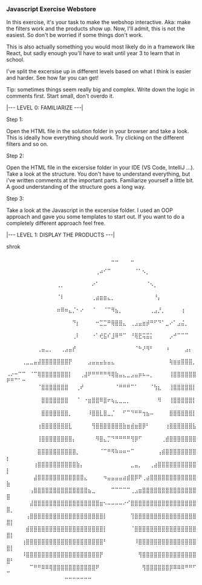 ### Javascript Exercise Webstore

In this exercise, it's your task to make the webshop interactive. Aka: make the filters work and the products show up.
Now, I'll admit, this is not the easiest. So don't be worried if some things don't work.

This is also actually something you would most likely do in a framework like React, but sadly enough you'll have to wait until year 3
to learn that in school.

I've split the excersise up in different levels based on what I think is easier and harder. See how far you can get!

Tip: sometimes things seem really big and complex. Write down the logic in comments first. Start small, don't overdo it.


|--- LEVEL 0: FAMILIARIZE ---|

Step 1:

Open the HTML file in the solution folder in your browser and take a look. This is ideally how everything should work.
Try clicking on the different filters and so on.


Step 2:

Open the HTML file in the excersise folder in your IDE (VS Code, IntelliJ ...).
Take a look at the structure. You don't have to understand everything, but i've written comments at the important parts.
Familiarize yourself a little bit. A good understanding of the structure goes a long way.


Step 3:

Take a look at the Javascript in the excersise folder. I used an OOP approach and gave you some templates to start out.
If you want to do a completely different approach feel free.



|--- LEVEL 1: DISPLAY THE PRODUCTS ---|






shrok

⠀⠀⠀⠀⠀⠀⠀⠀⠀⠀⠀⠀⠀⠀⠀⠀⠀⠀⠀⠀⠀⠀⠀⠀⠀⠀⠀⣀⣀⠀⠀⠀⣀⠀⠀⠀⠀⠀⠀⠀⠀⠀⠀⠀⠀⠀⠀⠀⠀⠀⠀⠀⠀⠀
⠀⠀⠀⠀⠀⠀⠀⠀⠀⠀⠀⠀⠀⠀⠀⠀⠀⠀⠀⠀⠀⠀⠀⢀⠴⠊⠉⠀⠀⠀⠀⠀⠀⠈⠁⠢⡀⠀⠀⠀⠀⠀⠀⠀⠀⠀⠀⠀⠀⠀⠀⠀⠀⠀
⠀⠀⠀⠀⠀⠀⠀⠀⠀⠀⠀⠀⠀⢀⡀⠀⠀⠀⠀⠀⠀⠀⠔⠁⠀⠀⠀⠀⠀⠀⠀⠀⠀⠀⠀⠀⠈⠢⡀⠀⠀⠀⠀⠀⠀⠀⠀⠀⠀⠀⠀⠀⠀⠀
⠀⠀⠀⠀⠀⠀⠀⠀⠀⠀⠀⠀⠀⠈⠇⠀⠀⠀⠀⠀⠀⠀⢀⣴⣶⣶⣄⡀⠀⠀⠀⠀⠀⠀⠀⠀⠀⠀⠘⡄⠀⠀⠀⠀⠀⠀⠀⠀⠀⠀⠀⠀⠀⠀
⠀⠀⠀⠀⠀⠀⠀⠀⠀⠀⠀⠀⠀⠶⠿⠶⣄⡈⠂⠔⠀⠀⠈⠀⠀⠈⠉⠻⣦⡀⠀⠀⠀⠀⠀⠀⠀⢀⣠⡘⡀⠀⠀⠀⠀⢰⠀⠀⠀⠀⠀⠀⠀⠀
⠀⠀⠀⠀⠀⠀⠀⠀⠀⠀⠀⠀⠀⠀⠀⠀⠀⠙⡆⠀⠀⠀⠀⠒⣉⣉⠛⢿⣿⣿⣄⠀⢀⣠⣤⣶⡾⠛⠋⠙⠁⣀⠔⠁⣠⣬⡀⠀⠀⠀⠀⠀⠀⠀
⠀⠀⠀⠀⠀⠀⠀⠀⠀⠀⠀⠀⠀⠀⠀⠀⠀⢀⠇⠀⠀⠀⠐⠁⢞⣯⠎⣸⠿⠛⠉⠀⠘⢿⣟⢭⣭⡅⠀⠀⠀⠀⡠⠚⠉⠉⠉⠀⠀⠀⠀⠀⠀⠀
⠀⠀⠀⠀⠀⠀⠀⠀⢀⣤⣀⡀⠀⠀⢀⣠⣤⡞⠀⠀⠀⠀⠀⠀⠀⠀⠀⠀⠀⠀⠀⠀⠀⠈⠓⠜⠻⠃⠀⠀⠀⠰⠀⠀⠀⠀⣠⡄⠀⠀⠀⠀⠀⠀
⠀⠀⠀⠀⢀⣀⣀⣤⣼⣿⣿⣿⣿⣿⣿⣿⡟⠀⠀⠀⠀⣠⣤⣤⣤⣦⣤⣄⠀⠀⠀⠀⠀⠀⠀⠀⠀⠀⠀⠀⠀⠀⢷⣶⣶⣿⣿⣿⡀⠀⠀⠀⠀⠀
⠠⠔⠒⠉⠉⠀⠈⠉⢿⣿⣿⣿⣿⣿⣿⣿⡇⠀⠀⢀⣼⠟⠛⠛⠛⠛⠻⢿⣷⣤⣄⣀⣠⣤⡶⠦⠤⡀⠀⠀⠀⠀⢸⣿⣿⣿⣿⣿⣿⠟⠛⠉⠁⠒
⠀⠀⠀⠀⠀⠀⠀⠀⠈⣿⣿⣿⣿⣿⣿⣿⠀⠀⢀⠞⠀⠀⠀⠀⠀⠀⠀⠀⠈⠛⠛⠛⠉⠁⠀⠀⠀⠈⢳⣆⠀⠀⢸⣿⣿⣿⣿⣿⡇⠀⠀⠀⠀⠀
⠀⠀⠀⠀⠀⠀⠀⠀⠀⣿⣿⣿⣿⣿⣿⣿⠀⠀⠈⠀⠐⣶⣿⣿⠿⣿⠖⢦⣄⣀⣀⡀⠀⠀⠀⠀⠀⠀⠀⠻⠀⠀⢸⣿⣿⣿⣿⣿⡇⠀⠀⠀⠀⠀
⠀⠀⠀⠀⠀⠀⠀⠀⠀⣿⣿⣿⣿⣿⣿⣿⡀⠀⠀⠀⠀⠸⣿⣿⣇⣿⣀⡈⠀⠀⠋⠉⠙⠛⠛⢲⣦⠤⠀⠀⠀⠀⣿⣿⣿⣿⣿⣿⡇⠀⠀⠀⠀⠀
⠀⠀⠀⠀⠀⠀⠀⠀⢰⣿⣿⣿⣿⣿⣿⣿⣇⠀⠀⠀⠀⠀⢻⣿⣿⣿⣿⣿⣿⣿⣷⣶⣾⣶⣿⡿⠃⠀⠀⠀⠀⢰⣿⣿⣿⣿⣿⣿⣧⠀⠀⠀⠀⠀
⠀⠀⠀⠀⠀⠀⠀⠀⢸⣿⣿⣿⣿⣿⣿⣿⣿⡄⠀⠀⠀⠀⠀⠻⣿⣄⡉⠙⠛⠛⠛⠛⢻⡿⠋⠀⠀⠀⠀⠀⢀⣾⣿⣿⣿⣿⣿⣿⣿⠀⠀⠀⠀⠀
⠀⠀⠀⠀⠀⠀⠀⠀⣿⣿⣿⣿⣿⣿⣿⣿⣿⣿⡀⠀⠀⠀⠀⠀⠈⠉⠛⠻⠷⠶⠶⠒⠉⠀⠀⠀⠀⠀⠀⢠⣾⣿⣿⣿⣿⣿⣿⣿⣿⡆⠀⠀⠀⠀
⠀⠀⠀⠀⠀⠀⠀⢰⣿⣿⣿⣿⣿⣿⣿⣿⣿⣿⣷⡄⠀⠀⠀⠀⠀⠀⠀⠀⠀⠀⠀⠀⣀⣤⡀⠀⠀⢀⣴⣿⣿⣿⣿⣿⣿⣿⣿⣿⣿⡇⠀⠀⠀⠀
⠀⠀⠀⠀⠀⠀⠀⣼⣿⣿⣿⣿⣿⣿⣿⣿⣿⣿⣿⣿⣄⠀⠀⠀⠀⠲⣤⣤⣤⣤⣴⣾⣿⡿⠟⢀⣴⣿⣿⣿⣿⣿⣿⣿⣿⣿⣿⣿⣿⣷⠀⠀⠀⠀
⠀⠀⠀⠀⠀⠀⢠⣿⣿⣿⣿⣿⣿⣿⣿⣿⣿⣿⣿⣿⣿⣦⣀⠀⠀⠀⠀⠉⠉⠉⠉⠉⢀⣠⣶⣿⣿⣿⣿⣿⣿⣿⣿⣿⣿⣿⣿⣿⣿⣿⠀⠀⠀⠀
⠀⠀⠀⠀⠀⠀⣼⣿⣿⣿⣿⣿⣿⣿⣿⣿⣿⣿⣿⣿⣿⣿⣿⣿⣶⠢⠤⠤⠤⠤⠔⠊⣿⣿⣿⣿⣿⣿⣿⣿⣿⣿⣿⣿⣿⣿⣿⣿⣿⣿⡀⠀⠀⠀
⠀⠀⠀⠀⠀⢠⣿⣿⣿⣿⣿⣿⣿⣿⣿⣿⣿⣿⣿⣿⣿⣿⣿⣿⣿⡇⠀⠀⠀⠀⠀⠀⢹⣿⣿⣿⣿⣿⣿⣿⣿⣿⣿⣿⣿⣿⣿⣿⣿⣿⡇⠀⠀⠀
⠀⠀⠀⠀⠀⣾⣿⣿⣿⣿⣿⣿⣿⣿⣿⣿⣿⣿⣿⣿⣿⣿⣿⣿⣿⡇⠀⠀⠀⠀⠀⠀⠈⣿⣿⣿⣿⣿⣿⣿⣿⣿⣿⣿⣿⣿⣿⣿⣿⣿⡇⠀⠀⠀
⠀⠀⠀⠀⢰⣿⣿⣿⣿⣿⣿⣿⣿⣿⣿⣿⣿⣿⣿⣿⣿⣿⣿⣿⣿⠃⠀⠀⠀⠀⠀⠀⠀⠸⣿⣿⣿⣿⣿⣿⣿⣿⣿⣿⣿⣿⣿⣿⣿⣿⡇⠀⠀⠀
⠀⠀⠀⠀⠸⣿⣿⣿⣿⣿⣿⣿⣿⣿⣿⣿⣿⣿⣿⣿⣿⣿⣿⣿⡟⠀⠀⠀⠀⠀⠀⠀⠀⠀⢻⣿⣿⣿⣿⣿⣿⣿⣿⣿⣿⣿⣿⣿⣿⣿⠃⠀⠀⠀
⠀⠀⠀⠀⠀⠀⠉⠛⠛⠿⠿⢿⣿⣿⣿⣿⣿⣿⣿⣿⣿⣿⣿⠟⠀⠀⠀⠀⠀⠀⠀⠀⠀⠀⠀⢻⣿⣿⣿⣿⣿⣿⡿⠿⠿⠿⠛⠛⠋⠉⠀⠀⠀⠀
⠀⠀⠀⠀⠀⠀⠀⠀⠀⠀⠀⠀⠀⠀⠀⠉⠉⠉⠉⠉⠉⠉⠀⠀⠀⠀⠀⠀⠀⠀⠀⠀⠀⠀⠀⠀⠀⠀⠀⠀⠀⠀⠀⠀⠀⠀⠀⠀⠀⠀⠀⠀⠀⠀
